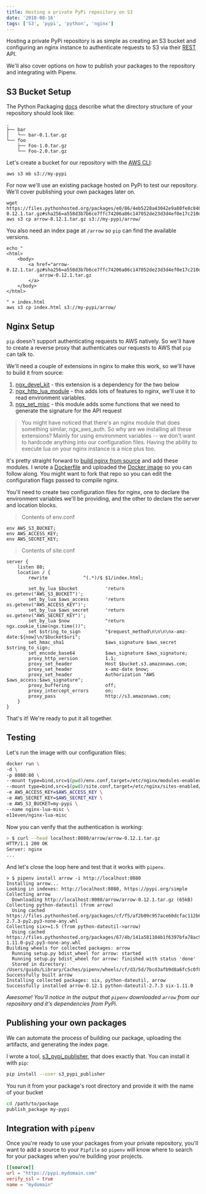 ```yaml
---
title: Hosting a private PyPi repository on S3
date: '2018-08-16'
tags: ['S3', 'pypi', 'python', 'nginx']
---
```


Hosting a private PyPi repository is as simple as creating an S3 bucket and configuring an 
nginx instance to authenticate requests to S3 via their 
[REST](http://s3.amazonaws.com/doc/s3-developer-guide/RESTAuthentication.html) API.

We'll also cover options on how to publish your packages to the repository and integrating with Pipenv.

## S3 Bucket Setup

The Python Packaging [docs](https://packaging.python.org/guides/hosting-your-own-index/)
describe what the directory structure of your repository should look like:

```
.
├── bar
│   └── bar-0.1.tar.gz
└── foo
    ├── Foo-1.0.tar.gz
    └── Foo-2.0.tar.gz
```

Let's create a bucket for our repository with the 
[AWS CLI](https://docs.aws.amazon.com/cli/latest/userguide/cli-chap-welcome.html):

```
aws s3 mb s3://my-pypi
```

For now we'll use an existing package hosted on PyPi to test our repository.  We'll cover publishing
your own packages later on.

```
wget https://files.pythonhosted.org/packages/e0/86/4eb5228a43042e9a80fe8c84093a8a36f5db34a3767ebd5e1e7729864e7b/arrow-0.12.1.tar.gz#sha256=a558d3b7b6ce7ffc74206a86c147052de23d3d4ef0e17c210dd478c53575c4cd
aws s3 cp arrow-0.12.1.tar.gz s3://my-pypi/arrow/
```

You also need an index page at `/arrow` so `pip` can find the available versions.

```
echo "
<html>
    <body>
        <a href="arrow-0.12.1.tar.gz#sha256=a558d3b7b6ce7ffc74206a86c147052de23d3d4ef0e17c210dd478c53575c4cd">
            arrow-0.12.1.tar.gz
        </a>
    </body>
</html>

" > index.html
aws s3 cp index.html s3://my-pypi/arrow/
```

## Nginx Setup

`pip` doesn't support authenticating requests to AWS natively.  So we'll have to
create a reverse proxy that authenticates our requests to AWS that `pip` can talk to.  

We'll need a couple of extensions in nginx to make this work, so we'll have to build it from source:

1. [ngx\_devel\_kit](https://github.com/simplresty/ngx_devel_kit) - this extension is a dependency for the two below
2. [ngx\_http\_lua\_module](https://github.com/openresty/lua-nginx-module) - this adds lots of features to nginx,
 we'll use it to read environment variables.
3. [ngx\_set\_misc](https://github.com/openresty/set-misc-nginx-module) - this module adds some functions that we need
to generate the signature for the API request

> You might have noticed that there's an nginx module that does something similar, ngx\_aws\_auth.  So why are we
> installing all these extensions?  Mainly for using environment variables -- we don't want to hardcode anything
> into our configuration files.  Having the ability to execute lua on your nginx instance is a nice plus too.

It's pretty straight forward to [build nginx from source](https://docs.nginx.com/nginx/admin-guide/installing-nginx/installing-nginx-open-source/#sources)
and add these modules.  I wrote a [Dockerfile](https://github.com/gzzo/nginx-lua-misc/blob/master/Dockerfile) 
and uploaded the [Docker image](https://hub.docker.com/r/e11even/nginx-lua-misc/) so you can follow along.  You might 
want to fork that repo so you can edit the configuration flags passed to compile nginx.

You'll need to create two configuration files for nginx, one to declare the environment variables we'll be providing,
and the other to declare the server and location blocks.

> Contents of env.conf
```nginx{numberLines: true}
env AWS_S3_BUCKET;
env AWS_ACCESS_KEY;
env AWS_SECRET_KEY;
```

> Contents of site.conf
```nginx{numberLines: true}
server {
    listen 80;
    location / {
	    rewrite			    ^(.*)/$ $1/index.html;

        set_by_lua $bucket          'return os.getenv("AWS_S3_BUCKET")';
        set_by_lua $aws_access      'return os.getenv("AWS_ACCESS_KEY")';
        set_by_lua $aws_secret      'return os.getenv("AWS_SECRET_KEY")';
        set_by_lua $now             "return ngx.cookie_time(ngx.time())";
        set $string_to_sign         "$request_method\n\n\n\nx-amz-date:${now}\n/$bucket$uri";
        set_hmac_sha1               $aws_signature $aws_secret $string_to_sign;
        set_encode_base64           $aws_signature $aws_signature;
        proxy_http_version          1.1;
        proxy_set_header            Host $bucket.s3.amazonaws.com;
        proxy_set_header            x-amz-date $now;
        proxy_set_header            Authorization "AWS $aws_access:$aws_signature";
        proxy_buffering             off;
        proxy_intercept_errors      on;
    	proxy_pass                  http://s3.amazonaws.com;
	}
}
```

That's it!  We're ready to put it all together.

## Testing

Let's run the image with our configuration files:

```bash
docker run \
-d \
-p 8080:80 \
--mount type=bind,src=$(pwd)/env.conf,target=/etc/nginx/modules-enabled/env.conf \
--mount type=bind,src=$(pwd)/site.conf,target=/etc/nginx/sites-enabled/site.conf \
-e AWS_ACCESS_KEY=$AWS_ACCESS_KEY \
-e AWS_SECRET_KEY=$AWS_SECRET_KEY \
-e AWS_S3_BUCKET=my-pypi \
--name nginx-lua-misc \
e11even/nginx-lua-misc
```

Now you can verify that the authentication is working:

```bash
> $ curl --head localhost:8080/arrow/arrow-0.12.1.tar.gz
HTTP/1.1 200 OK
Server: nginx
...
```

And let's close the loop here and test that it works with `pipenv`.

```bash{5,7,9}
> $ pipenv install arrow -i http://localhost:8080
Installing arrow...
Looking in indexes: http://localhost:8080, https://pypi.org/simple
Collecting arrow
  Downloading http://localhost:8080/arrow/arrow-0.12.1.tar.gz (65kB)
Collecting python-dateutil (from arrow)
  Using cached https://files.pythonhosted.org/packages/cf/f5/af2b09c957ace60dcfac112b669c45c8c97e32f94aa8b56da4c6d1682825/python_dateutil-2.7.3-py2.py3-none-any.whl
Collecting six>=1.5 (from python-dateutil->arrow)
  Using cached https://files.pythonhosted.org/packages/67/4b/141a581104b1f6397bfa78ac9d43d8ad29a7ca43ea90a2d863fe3056e86a/six-1.11.0-py2.py3-none-any.whl
Building wheels for collected packages: arrow
  Running setup.py bdist_wheel for arrow: started
  Running setup.py bdist_wheel for arrow: finished with status 'done'
  Stored in directory: /Users/guido/Library/Caches/pipenv/wheels/cf/d3/5d/7bcd3afb9d8a6fc5c0f861416c582d7aeeadc206e35724a06f
Successfully built arrow
Installing collected packages: six, python-dateutil, arrow
Successfully installed arrow-0.12.1 python-dateutil-2.7.3 six-1.11.0
```

*_Awesome! You'll notice in the output that `pipenv` downloaded `arrow` from our repository and it's 
dependencies from PyPi._*

## Publishing your own packages

We can automate the process of building our package, uploading the artifacts, and generating the index page.

I wrote a tool, [s3_pypi_publisher](https://github.com/gzzo/s3_pypi_publisher), that does exactly that. You can install
it with `pip`:

```bash
pip install --user s3_pypi_publisher
```

You run it from your package's root directory and provide it with the name of your bucket

```bash
cd /path/to/package
publish_package my-pypi
```

## Integration with `pipenv`

Once you're ready to use your packages from your private repository, you'll want to add a source to your `Pipfile`
so `pipenv` will know where to search for your packages when you're building your projects.

```toml
[[source]]
url = "https://pypi.mydomain.com"
verify_ssl = true
name = "mydomain"
```
